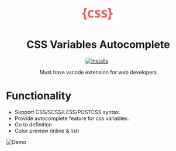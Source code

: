 <p align="center"><img src="icon/css.png" height="50px" alt="Logo CSS"></p>

<h1 align="center">CSS Variables Autocomplete</h1>
<p align="center">
<a href="https://marketplace.visualstudio.com/items?itemName=vunguyentuan.vscode-css-variables"><img src="https://vsmarketplacebadge.apphb.com/installs-short/vunguyentuan.vscode-css-variables.svg" alt="Installs"/></a>
<a href="https://marketplace.visualstudio.com/items?itemName=vunguyentuan.vscode-css-variables"><img src="https://vsmarketplacebadge.apphb.com/version/vunguyentuan.vscode-css-variables.svg" alt=""/></a>
<a href="https://marketplace.visualstudio.com/items?itemName=vunguyentuan.vscode-css-variables"><img src="https://vsmarketplacebadge.apphb.com/rating-star/vunguyentuan.vscode-css-variables.svg" alt=""/></a>
</p>

<p align="center">Must have vscode extension for web developers</p>

# Functionality

- Support CSS/SCSS/LESS/POSTCSS syntax.
- Provide autocomplete feature for css variables.
- Go to definition
- Color preview (inline & list)

![Demo](https://github.com/vunguyentuan/vscode-css-variables/raw/master/demo.v2.3.0.gif)
